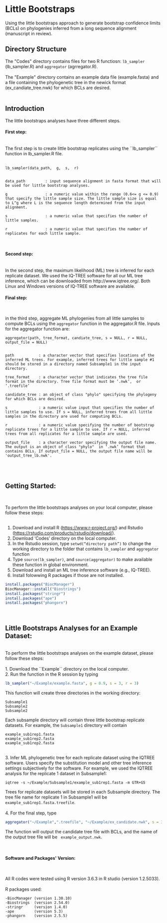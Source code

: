 # Little Bootstraps 
Using the little bootstraps approach to generate bootstrap confidence limits (BCLs) on phylogenies inferred from a long sequence alignment (manuscript in review).
<br />

## Directory Structure 
The "Codes" directory contains files for two R functiosn: ``lb_sampler`` (lb_sampler.R) and ``aggregator`` (agrregator.R). <br />
<br />
The "Example" directory contains an example data file (example.fasta) and a file containing the phylogenetic tree in the newick format (ex_candiate_tree.nwk) for which BCLs are desired. <br />
<br />

## Introduction
The little bootstraps analyses have three different steps. 
<br />
#### First step: 
<br />
The first step is to create little bootstrap replicates using the ``lb_sampler``  function in lb_sampler.R file. <br /><br /> 

```
lb_sampler(data_path,  g,  s,  r)


data_path         : input sequence alignment in fasta format that will be used for little bootstrap analyses. 

g                 : a numeric value within the range (0.6<= g <= 0.9) that specify the little sample size. The little sample size is equal to L^g where L is the sequence length determined from the input alignment.  

s                 : a numeric value that specifies the number of little samples. 

r                 : a numeric value that specifies the number of replicates for each little sample.
```
<br />

#### Second step:

<br />
In the second step, the maximum likelihood (ML) tree is inferred for each replicate dataset. We used the IQ-TREE software for all our ML tree inference, which can be downloaded from http://www.iqtree.org/. Both Linux and Windows versions of IQ-TREE software are available. 

<br />

#### Final step:

<br />

in the third step, aggregate ML phylogenies from all little samples to compute BCLs using the ``aggregator`` function in the aggregator.R file. Inputs for the aggregator function are:

```
aggregator(path, tree_format, candiate_tree, s = NULL, r = NULL, output_file = NULL)


path           : a character vector that specifies locations of the inferred ML trees. For example, inferred trees for little sample #1 should be stored in a directory named Subsample1 in the input directory.

tree_format    : a character vector that indicates the tree file format in the directory. Tree file format must be ‘.nwk’,  or ‘.treefile’

candidate_tree : an object of class "phylo" specifying the phylogeny for which BCLs are desired. 

s              : a numeric value input that specifies the number of little samples to use. If s = NULL, inferred trees from all little samples in the directory are used for computing BCLs. 

r              : a numeric value specifying the number of bootstrap replicate trees for a little sample to use. If r = NULL, inferred trees from all replicates for a little sample are used. 

output_file    : a character vector specifying the output file name. The output is an object of class "phylo"  in ‘.nwk’ format that contains BCLs. If output_file = NULL, the output file name will be 'output_tree_lb.nwk'.
```
<br />

<br />

## Getting Started:

<br />

To perform the little bootstraps analyses on your local computer, please follow these steps:<br /><br />
1.	Download and install R (https://www.r-project.org/) and Rstudio (https://rstudio.com/products/rstudio/download/).<br />
2.	Download ‘Codes’ directory on the local computer. <br />
3.	In the Rstudio session, type ``setwd(“directory path”)`` to change the working directory to the folder that contains ``lb_sampler`` and ``aggregator`` function<br />
4.	Type ``source(lb_sampler)``, and ``source(aggregator)`` to make available these  function in global environment. <br />
5.	Download and install an ML tree inference software (e.g., IQ-TREE). <br />
6.	Install folowwing R packages if those are not installed. 

```R
install.packages("BiocManager")
BiocManager::install("Biostrings")
install.packages("stringr")
install.packages("ape")
install.packages("phangorn")
```

<br />

## Little Bootstraps Analyses for an Example Dataset:

<br />
To perform the little bootstraps analyses on the example dataset, please follow these steps:<br /><br />
1.	Download the ``Example`` directory on the local computer. <br />
2.	Run the function in the R session by typing 

```R
lb_sampler("~/Example/example.fasta", g = 0.9, s = 3, r = 3)
```

This function will create three directories in the working directory:

```
Subsample1
Subsample2
Subsample2
```

Each subsample directory will contain three little bootstrap replicate datasets. For example, the ``Subsample1`` directory will contain 

```
example_sub1rep1.fasta
example_sub1rep2.fasta
example_sub1rep2.fasta
```
<br />
3.	Infer ML phylogenetic tree for each replicate dataset using the IQTREE software. Users specify the substitution model and other tree inference settings subjectively for the software. For example, we used the IQTREE analysis for the replicate 1 dataset in Subsample1:<br />

``` 
iqtree -s ~/Example/Subsample1/example_sub1rep1.fasta -m GTR+G5
```

Trees for replicate datasets will be stored in each Subsample directory. The tree file name for replicate 1 in Subsample1 will be `` example_sub1rep1.fasta.treefile``. <br /><br />
4.	For the final step, type 

```R
aggregator("~/Example",".treefile", "~/Example/ex_candidate.nwk", s = 3, r = 3, output_file = "example_output")
```

The function will output the candidate tree file with BCLs, and the name of the output tree file will be `` example_output.nwk``.<br />

<br />

#### Software and Packages' Version:

<br />

All R codes were tested using R version 3.6.3 in R studio (version 1.2.5033).
<br />  
R packages used:
<br />

```
-BiocManager (version 1.30.10)
-Biostrings  (version 2.54.0)
-stringr     (version 1.4.0)
-ape         (version 5.3)
-phangorn    (version 2.5.5)
```

<br />
<br />
